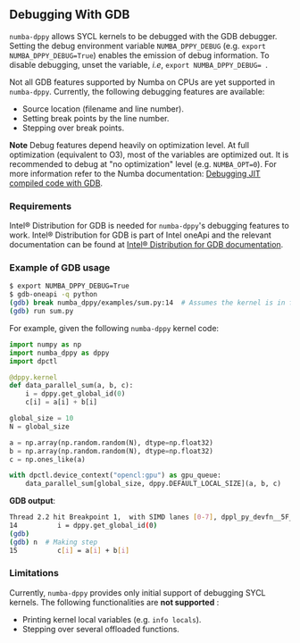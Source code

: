 ## Debugging With GDB

`numba-dppy` allows SYCL kernels to be debugged with the GDB debugger.
Setting the debug environment variable `NUMBA_DPPY_DEBUG` (e.g.
`export NUMBA_DPPY_DEBUG=True`) enables the emission of debug information.
To disable debugging, unset the variable, *i.e*, `export NUMBA_DPPY_DEBUG= `.

Not all GDB features supported by Numba on CPUs are yet supported in `numba-dppy`.
Currently, the following debugging features are available:
- Source location (filename and line number).
- Setting break points by the line number.
- Stepping over break points.

**Note**
Debug features depend heavily on optimization level. At full optimization (equivalent to O3),
most of the variables are optimized out.
It is recommended to debug at "no optimization" level (e.g. `NUMBA_OPT=0`).
For more information refer to the Numba documentation:
[Debugging JIT compiled code with GDB](https://numba.pydata.org/numba-doc/latest/user/troubleshoot.html?highlight=numba_opt#debugging-jit-compiled-code-with-gdb).

### Requirements

Intel® Distribution for GDB is needed for `numba-dppy`'s debugging features
to work. Intel® Distribution for GDB is part of Intel oneApi and the relevant
documentation can be found at
[Intel® Distribution for GDB documentation](https://software.intel.com/content/www/us/en/develop/tools/oneapi/components/distribution-for-gdb.html).

### Example of GDB usage

```bash
$ export NUMBA_DPPY_DEBUG=True
$ gdb-oneapi -q python
(gdb) break numba_dppy/examples/sum.py:14  # Assumes the kernel is in file sum.py, at line 14
(gdb) run sum.py
```

For example, given the following `numba-dppy` kernel code:
```python
import numpy as np
import numba_dppy as dppy
import dpctl

@dppy.kernel
def data_parallel_sum(a, b, c):
    i = dppy.get_global_id(0)
    c[i] = a[i] + b[i]

global_size = 10
N = global_size

a = np.array(np.random.random(N), dtype=np.float32)
b = np.array(np.random.random(N), dtype=np.float32)
c = np.ones_like(a)

with dpctl.device_context("opencl:gpu") as gpu_queue:
    data_parallel_sum[global_size, dppy.DEFAULT_LOCAL_SIZE](a, b, c)
```

**GDB output**:
```bash
Thread 2.2 hit Breakpoint 1,  with SIMD lanes [0-7], dppl_py_devfn__5F__5F_main_5F__5F__2E_data_5F_parallel_5F_sum_24_1_2E_array_28_float32_2C__20_1d_2C__20_C_29__2E_array_28_float32_2C__20_1d_2C__20_C_29__2E_array_28_float32_2C__20_1d_2C__20_C_29_ () at sum.py:14
14          i = dppy.get_global_id(0)
(gdb)
(gdb) n  # Making step
15          c[i] = a[i] + b[i]
```

### Limitations

Currently, `numba-dppy` provides only initial support of debugging SYCL kernels.
The following functionalities are **not supported** :
- Printing kernel local variables (e.g. ```info locals```).
- Stepping over several offloaded functions.
